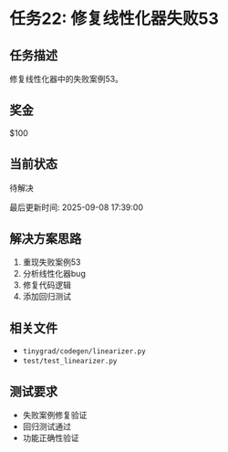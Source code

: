 # 任务22: 修复线性化器失败53

## 任务描述
修复线性化器中的失败案例53。

## 奖金
$100

## 当前状态
待解决

最后更新时间: 2025-09-08 17:39:00

## 解决方案思路
1. 重现失败案例53
2. 分析线性化器bug
3. 修复代码逻辑
4. 添加回归测试

## 相关文件
- `tinygrad/codegen/linearizer.py`
- `test/test_linearizer.py`

## 测试要求
- 失败案例修复验证
- 回归测试通过
- 功能正确性验证
